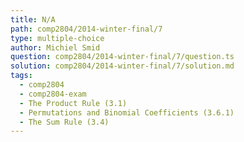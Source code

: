 ```yaml
---
title: N/A
path: comp2804/2014-winter-final/7
type: multiple-choice
author: Michiel Smid
question: comp2804/2014-winter-final/7/question.ts
solution: comp2804/2014-winter-final/7/solution.md
tags:
  - comp2804
  - comp2804-exam
  - The Product Rule (3.1)
  - Permutations and Binomial Coefficients (3.6.1)
  - The Sum Rule (3.4)
---
```

